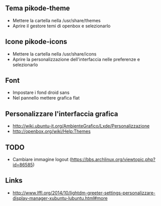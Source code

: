 Tema pikode-theme
---
* Mettere la cartella nella /usr/share/themes
* Aprire il gestore temi di openbox e selezionarlo

Icone pikode-icons
---
* Mettere la cartella nella /usr/share/icons
* Aprire la personalizzazione dell'interfaccia nelle preferenze e selezionarlo

Font
---
* Impostare i fond droid sans
* Nel pannello mettere grafica flat 

Personalizzare l'interfaccia grafica
---
* http://wiki.ubuntu-it.org/AmbienteGrafico/Lxde/Personalizzazione
* http://openbox.org/wiki/Help:Themes

TODO
---
* Cambiare immagine logout (https://bbs.archlinux.org/viewtopic.php?id=86585)

Links
---
* http://www.lffl.org/2014/10/lightdm-greeter-settings-personalizzare-display-manager-xubuntu-lubuntu.html#more
